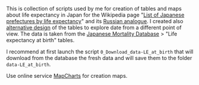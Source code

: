 This is collection of scripts used by me for creation of tables and maps about life expectancy in Japan for the Wikipedia page "[List of Japanese prefectures by life expectancy](https://en.wikipedia.org/wiki/List_of_Japanese_prefectures_by_life_expectancy)" and its [Russian analogue](https://ru.wikipedia.org/wiki/Продолжительность_жизни_в_префектурах_Японии). I created also [alternative design](https://en.wikipedia.org/wiki/User:Lady3mlnm/List_of_Japanese_prefectures_by_life_expectancy_(alternative)) of the tables to explore date from a different point of view. The data is taken from the [Japanese Mortality Database](https://www.ipss.go.jp/p-toukei/JMD/index-en.asp) > "Life expectancy at birth" tables.

I recommend at first launch the script `0_Download_data-LE_at_birth` that will download from the database the fresh data and will save them to the folder `data-LE_at_birth`.

Use online service [MapCharts](https://www.mapchart.net/japan.html) for creation maps.